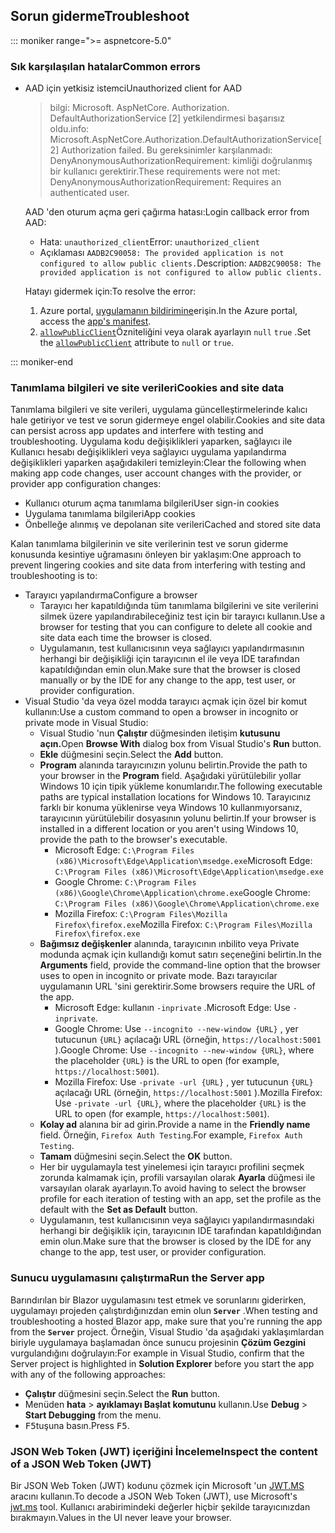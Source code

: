 ## <a name="troubleshoot"></a><span data-ttu-id="44ce1-101">Sorun giderme</span><span class="sxs-lookup"><span data-stu-id="44ce1-101">Troubleshoot</span></span>

::: moniker range=">= aspnetcore-5.0"

### <a name="common-errors"></a><span data-ttu-id="44ce1-102">Sık karşılaşılan hatalar</span><span class="sxs-lookup"><span data-stu-id="44ce1-102">Common errors</span></span>

* <span data-ttu-id="44ce1-103">AAD için yetkisiz istemci</span><span class="sxs-lookup"><span data-stu-id="44ce1-103">Unauthorized client for AAD</span></span>

  > <span data-ttu-id="44ce1-104">bilgi: Microsoft. AspNetCore. Authorization. DefaultAuthorizationService [2] yetkilendirmesi başarısız oldu.</span><span class="sxs-lookup"><span data-stu-id="44ce1-104">info: Microsoft.AspNetCore.Authorization.DefaultAuthorizationService[2] Authorization failed.</span></span> <span data-ttu-id="44ce1-105">Bu gereksinimler karşılanmadı: DenyAnonymousAuthorizationRequirement: kimliği doğrulanmış bir kullanıcı gerektirir.</span><span class="sxs-lookup"><span data-stu-id="44ce1-105">These requirements were not met: DenyAnonymousAuthorizationRequirement: Requires an authenticated user.</span></span>

  <span data-ttu-id="44ce1-106">AAD 'den oturum açma geri çağırma hatası:</span><span class="sxs-lookup"><span data-stu-id="44ce1-106">Login callback error from AAD:</span></span>

  * <span data-ttu-id="44ce1-107">Hata: `unauthorized_client`</span><span class="sxs-lookup"><span data-stu-id="44ce1-107">Error: `unauthorized_client`</span></span>
  * <span data-ttu-id="44ce1-108">Açıklaması `AADB2C90058: The provided application is not configured to allow public clients.`</span><span class="sxs-lookup"><span data-stu-id="44ce1-108">Description: `AADB2C90058: The provided application is not configured to allow public clients.`</span></span>

  <span data-ttu-id="44ce1-109">Hatayı gidermek için:</span><span class="sxs-lookup"><span data-stu-id="44ce1-109">To resolve the error:</span></span>

  1. <span data-ttu-id="44ce1-110">Azure portal, [uygulamanın bildirimine](/azure/active-directory/develop/reference-app-manifest)erişin.</span><span class="sxs-lookup"><span data-stu-id="44ce1-110">In the Azure portal, access the [app's manifest](/azure/active-directory/develop/reference-app-manifest).</span></span>
  1. <span data-ttu-id="44ce1-111">[`allowPublicClient`](/azure/active-directory/develop/reference-app-manifest#allowpublicclient-attribute)Özniteliğini veya olarak ayarlayın `null` `true` .</span><span class="sxs-lookup"><span data-stu-id="44ce1-111">Set the [`allowPublicClient`](/azure/active-directory/develop/reference-app-manifest#allowpublicclient-attribute) attribute to `null` or `true`.</span></span>

::: moniker-end

### <a name="cookies-and-site-data"></a><span data-ttu-id="44ce1-112">Tanımlama bilgileri ve site verileri</span><span class="sxs-lookup"><span data-stu-id="44ce1-112">Cookies and site data</span></span>

<span data-ttu-id="44ce1-113">Tanımlama bilgileri ve site verileri, uygulama güncelleştirmelerinde kalıcı hale getiriyor ve test ve sorun gidermeye engel olabilir.</span><span class="sxs-lookup"><span data-stu-id="44ce1-113">Cookies and site data can persist across app updates and interfere with testing and troubleshooting.</span></span> <span data-ttu-id="44ce1-114">Uygulama kodu değişiklikleri yaparken, sağlayıcı ile Kullanıcı hesabı değişiklikleri veya sağlayıcı uygulama yapılandırma değişiklikleri yaparken aşağıdakileri temizleyin:</span><span class="sxs-lookup"><span data-stu-id="44ce1-114">Clear the following when making app code changes, user account changes with the provider, or provider app configuration changes:</span></span>

* <span data-ttu-id="44ce1-115">Kullanıcı oturum açma tanımlama bilgileri</span><span class="sxs-lookup"><span data-stu-id="44ce1-115">User sign-in cookies</span></span>
* <span data-ttu-id="44ce1-116">Uygulama tanımlama bilgileri</span><span class="sxs-lookup"><span data-stu-id="44ce1-116">App cookies</span></span>
* <span data-ttu-id="44ce1-117">Önbelleğe alınmış ve depolanan site verileri</span><span class="sxs-lookup"><span data-stu-id="44ce1-117">Cached and stored site data</span></span>

<span data-ttu-id="44ce1-118">Kalan tanımlama bilgilerinin ve site verilerinin test ve sorun giderme konusunda kesintiye uğramasını önleyen bir yaklaşım:</span><span class="sxs-lookup"><span data-stu-id="44ce1-118">One approach to prevent lingering cookies and site data from interfering with testing and troubleshooting is to:</span></span>

* <span data-ttu-id="44ce1-119">Tarayıcı yapılandırma</span><span class="sxs-lookup"><span data-stu-id="44ce1-119">Configure a browser</span></span>
  * <span data-ttu-id="44ce1-120">Tarayıcı her kapatıldığında tüm tanımlama bilgilerini ve site verilerini silmek üzere yapılandırabileceğiniz test için bir tarayıcı kullanın.</span><span class="sxs-lookup"><span data-stu-id="44ce1-120">Use a browser for testing that you can configure to delete all cookie and site data each time the browser is closed.</span></span>
  * <span data-ttu-id="44ce1-121">Uygulamanın, test kullanıcısının veya sağlayıcı yapılandırmasının herhangi bir değişikliği için tarayıcının el ile veya IDE tarafından kapatıldığından emin olun.</span><span class="sxs-lookup"><span data-stu-id="44ce1-121">Make sure that the browser is closed manually or by the IDE for any change to the app, test user, or provider configuration.</span></span>
* <span data-ttu-id="44ce1-122">Visual Studio 'da veya özel modda tarayıcı açmak için özel bir komut kullanın:</span><span class="sxs-lookup"><span data-stu-id="44ce1-122">Use a custom command to open a browser in incognito or private mode in Visual Studio:</span></span>
  * <span data-ttu-id="44ce1-123">Visual Studio 'nun **Çalıştır** düğmesinden iletişim **kutusunu açın.**</span><span class="sxs-lookup"><span data-stu-id="44ce1-123">Open **Browse With** dialog box from Visual Studio's **Run** button.</span></span>
  * <span data-ttu-id="44ce1-124">**Ekle** düğmesini seçin.</span><span class="sxs-lookup"><span data-stu-id="44ce1-124">Select the **Add** button.</span></span>
  * <span data-ttu-id="44ce1-125">**Program** alanında tarayıcınızın yolunu belirtin.</span><span class="sxs-lookup"><span data-stu-id="44ce1-125">Provide the path to your browser in the **Program** field.</span></span> <span data-ttu-id="44ce1-126">Aşağıdaki yürütülebilir yollar Windows 10 için tipik yükleme konumlarıdır.</span><span class="sxs-lookup"><span data-stu-id="44ce1-126">The following executable paths are typical installation locations for Windows 10.</span></span> <span data-ttu-id="44ce1-127">Tarayıcınız farklı bir konuma yüklenirse veya Windows 10 kullanmıyorsanız, tarayıcının yürütülebilir dosyasının yolunu belirtin.</span><span class="sxs-lookup"><span data-stu-id="44ce1-127">If your browser is installed in a different location or you aren't using Windows 10, provide the path to the browser's executable.</span></span>
    * <span data-ttu-id="44ce1-128">Microsoft Edge: `C:\Program Files (x86)\Microsoft\Edge\Application\msedge.exe`</span><span class="sxs-lookup"><span data-stu-id="44ce1-128">Microsoft Edge: `C:\Program Files (x86)\Microsoft\Edge\Application\msedge.exe`</span></span>
    * <span data-ttu-id="44ce1-129">Google Chrome: `C:\Program Files (x86)\Google\Chrome\Application\chrome.exe`</span><span class="sxs-lookup"><span data-stu-id="44ce1-129">Google Chrome: `C:\Program Files (x86)\Google\Chrome\Application\chrome.exe`</span></span>
    * <span data-ttu-id="44ce1-130">Mozilla Firefox: `C:\Program Files\Mozilla Firefox\firefox.exe`</span><span class="sxs-lookup"><span data-stu-id="44ce1-130">Mozilla Firefox: `C:\Program Files\Mozilla Firefox\firefox.exe`</span></span>
  * <span data-ttu-id="44ce1-131">**Bağımsız değişkenler** alanında, tarayıcının ınbilito veya Private modunda açmak için kullandığı komut satırı seçeneğini belirtin.</span><span class="sxs-lookup"><span data-stu-id="44ce1-131">In the **Arguments** field, provide the command-line option that the browser uses to open in incognito or private mode.</span></span> <span data-ttu-id="44ce1-132">Bazı tarayıcılar uygulamanın URL 'sini gerektirir.</span><span class="sxs-lookup"><span data-stu-id="44ce1-132">Some browsers require the URL of the app.</span></span>
    * <span data-ttu-id="44ce1-133">Microsoft Edge: kullanın `-inprivate` .</span><span class="sxs-lookup"><span data-stu-id="44ce1-133">Microsoft Edge: Use `-inprivate`.</span></span>
    * <span data-ttu-id="44ce1-134">Google Chrome: Use `--incognito --new-window {URL}` , yer tutucunun `{URL}` açılacağı URL (örneğin, `https://localhost:5001` ).</span><span class="sxs-lookup"><span data-stu-id="44ce1-134">Google Chrome: Use `--incognito --new-window {URL}`, where the placeholder `{URL}` is the URL to open (for example, `https://localhost:5001`).</span></span>
    * <span data-ttu-id="44ce1-135">Mozilla Firefox: Use `-private -url {URL}` , yer tutucunun `{URL}` açılacağı URL (örneğin, `https://localhost:5001` ).</span><span class="sxs-lookup"><span data-stu-id="44ce1-135">Mozilla Firefox: Use `-private -url {URL}`, where the placeholder `{URL}` is the URL to open (for example, `https://localhost:5001`).</span></span>
  * <span data-ttu-id="44ce1-136">**Kolay ad** alanına bir ad girin.</span><span class="sxs-lookup"><span data-stu-id="44ce1-136">Provide a name in the **Friendly name** field.</span></span> <span data-ttu-id="44ce1-137">Örneğin, `Firefox Auth Testing`.</span><span class="sxs-lookup"><span data-stu-id="44ce1-137">For example, `Firefox Auth Testing`.</span></span>
  * <span data-ttu-id="44ce1-138">**Tamam** düğmesini seçin.</span><span class="sxs-lookup"><span data-stu-id="44ce1-138">Select the **OK** button.</span></span>
  * <span data-ttu-id="44ce1-139">Her bir uygulamayla test yinelemesi için tarayıcı profilini seçmek zorunda kalmamak için, profili varsayılan olarak **Ayarla** düğmesi ile varsayılan olarak ayarlayın.</span><span class="sxs-lookup"><span data-stu-id="44ce1-139">To avoid having to select the browser profile for each iteration of testing with an app, set the profile as the default with the **Set as Default** button.</span></span>
  * <span data-ttu-id="44ce1-140">Uygulamanın, test kullanıcısının veya sağlayıcı yapılandırmasındaki herhangi bir değişiklik için, tarayıcının IDE tarafından kapatıldığından emin olun.</span><span class="sxs-lookup"><span data-stu-id="44ce1-140">Make sure that the browser is closed by the IDE for any change to the app, test user, or provider configuration.</span></span>

### <a name="run-the-server-app"></a><span data-ttu-id="44ce1-141">Sunucu uygulamasını çalıştırma</span><span class="sxs-lookup"><span data-stu-id="44ce1-141">Run the Server app</span></span>

<span data-ttu-id="44ce1-142">Barındırılan bir Blazor uygulamasını test etmek ve sorunlarını giderirken, uygulamayı projeden çalıştırdığınızdan emin olun **`Server`** .</span><span class="sxs-lookup"><span data-stu-id="44ce1-142">When testing and troubleshooting a hosted Blazor app, make sure that you're running the app from the **`Server`** project.</span></span> <span data-ttu-id="44ce1-143">Örneğin, Visual Studio 'da aşağıdaki yaklaşımlardan biriyle uygulamaya başlamadan önce sunucu projesinin **Çözüm Gezgini** vurgulandığını doğrulayın:</span><span class="sxs-lookup"><span data-stu-id="44ce1-143">For example in Visual Studio, confirm that the Server project is highlighted in **Solution Explorer** before you start the app with any of the following approaches:</span></span>

* <span data-ttu-id="44ce1-144">**Çalıştır** düğmesini seçin.</span><span class="sxs-lookup"><span data-stu-id="44ce1-144">Select the **Run** button.</span></span>
* <span data-ttu-id="44ce1-145">Menüden **hata**  >  **ayıklamayı Başlat komutunu** kullanın.</span><span class="sxs-lookup"><span data-stu-id="44ce1-145">Use **Debug** > **Start Debugging** from the menu.</span></span>
* <span data-ttu-id="44ce1-146"><kbd>F5</kbd>tuşuna basın.</span><span class="sxs-lookup"><span data-stu-id="44ce1-146">Press <kbd>F5</kbd>.</span></span>

### <a name="inspect-the-content-of-a-json-web-token-jwt"></a><span data-ttu-id="44ce1-147">JSON Web Token (JWT) içeriğini İnceleme</span><span class="sxs-lookup"><span data-stu-id="44ce1-147">Inspect the content of a JSON Web Token (JWT)</span></span>

<span data-ttu-id="44ce1-148">Bir JSON Web Token (JWT) kodunu çözmek için Microsoft 'un [JWT.MS](https://jwt.ms/) aracını kullanın.</span><span class="sxs-lookup"><span data-stu-id="44ce1-148">To decode a JSON Web Token (JWT), use Microsoft's [jwt.ms](https://jwt.ms/) tool.</span></span> <span data-ttu-id="44ce1-149">Kullanıcı arabirimindeki değerler hiçbir şekilde tarayıcınızdan bırakmayın.</span><span class="sxs-lookup"><span data-stu-id="44ce1-149">Values in the UI never leave your browser.</span></span>
